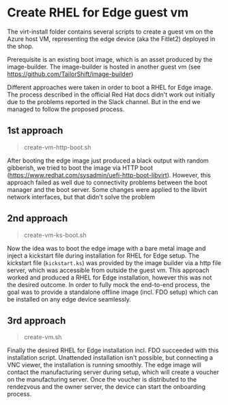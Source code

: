 # Create RHEL for Edge guest vm

The virt-install folder contains several scripts to create a guest vm on the Azure host VM, representing the edge device (aka the Fitlet2) deployed in the shop.

Prerequisite is an existing boot image, which is an asset produced by the image-builder. The image-builder is hosted in another guest vm (see https://github.com/TailorShift/image-builder)

Different approaches were taken in order to boot a RHEL for Edge image. The process described in the official Red Hat docs didn't work out initially due to the problems reported in the Slack channel. But in the end we managed to follow the proposed process.

## 1st approach

> create-vm-http-boot.sh

After booting the edge image just produced a black output with random gibberish, we tried to boot the image via HTTP boot (https://www.redhat.com/sysadmin/uefi-http-boot-libvirt). However, this approach failed as well due to connectivity problems between the boot manager and the boot server. Some changes were applied to the libvirt network interfaces, but that didn't solve the problem

## 2nd approach

> create-vm-ks-boot.sh

Now the idea was to boot the edge image with a bare metal image and inject a kickstart file during installation for RHEL for Edge setup. The kickstart file (`kickstart.ks`) was provided by the image builder via a http file server, which was accessible from outside the guest vm. This approach worked and produced a RHEL for Edge installation, however this was not the desired outcome. In order to fully mock the end-to-end process, the goal was to provide a standalone offline image (incl. FDO setup) which can be installed on any edge device seamlessly. 

## 3rd approach

> create-vm.sh

Finally the desired RHEL for Edge installation incl. FDO succeeded with this installation script. Unattended installation isn't possible, but connecting a VNC viewer, the installation is running smoothly. The edge image will contact the manufacturing server during setup, which will create a voucher on the manufacturing server. Once the voucher is distributed to the rendezvous and the owner server, the device can start the onboarding process. 